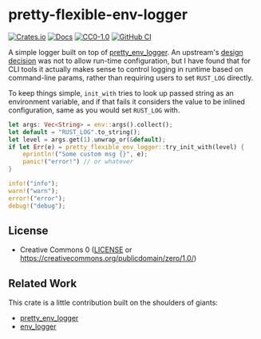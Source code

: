 # pretty-flexible-env-logger

[![Crates.io][crates-badge]][crates-url]
[![Docs][docs-badge]][docs-url]
[![CC0-1.0][license-badge]][crates-url]
[![GitHub CI][ci-badge]][ci-url]

A simple logger built on top of [pretty_env_logger](https://github.com/seanmonstar/pretty-env-logger). An upstream's [design decision](https://github.com/seanmonstar/pretty-env-logger) was not to allow run-time configuration, but I have found that for CLI tools it actually makes sense to control logging in runtime based on command-line params, rather than requiring users to set `RUST_LOG` directly.

To keep things simple, `init_with` tries to look up passed string as an environment variable, and if that fails it considers the value to be inlined configuration, same as you would set `RUST_LOG` with.

```rust
let args: Vec<String> = env::args().collect();
let default = "RUST_LOG".to_string();
let level = args.get(1).unwrap_or(&default);
if let Err(e) = pretty_flexible_env_logger::try_init_with(level) {
    eprintln!("Some custom msg {}", e);
    panic!("error!") // or whatever
}

info!("info");
warn!("warn");
error!("error");
debug!("debug");
```

## License

- Creative Commons 0  ([LICENSE](./LICENSE) or https://creativecommons.org/publicdomain/zero/1.0/)

## Related Work

This crate is a little contribution built on the shoulders of giants:
- [pretty_env_logger](https://github.com/seanmonstar/pretty-env-logger)
- [env_logger](https://github.com/rust-cli/env_logger/)

[crates-badge]: https://img.shields.io/crates/v/pretty_flexible_env_logger.svg
[crates-url]: https://crates.io/crates/pretty_flexible_env_logger
[docs-badge]: https://docs.rs/pretty_flexible_env_logger/badge.svg
[docs-url]: https://docs.rs/pretty_flexible_env_logger
[license-badge]: https://img.shields.io/crates/l/pretty_flexible_env_logger.svg
[ci-badge]: https://github.com/unjello/pretty_flexible_env_logger/actions/workflows/ci.yaml/badge.svg
[ci-url]: https://github.com/unjello/pretty_flexible_env_logger/actions/workflows/ci.yaml
